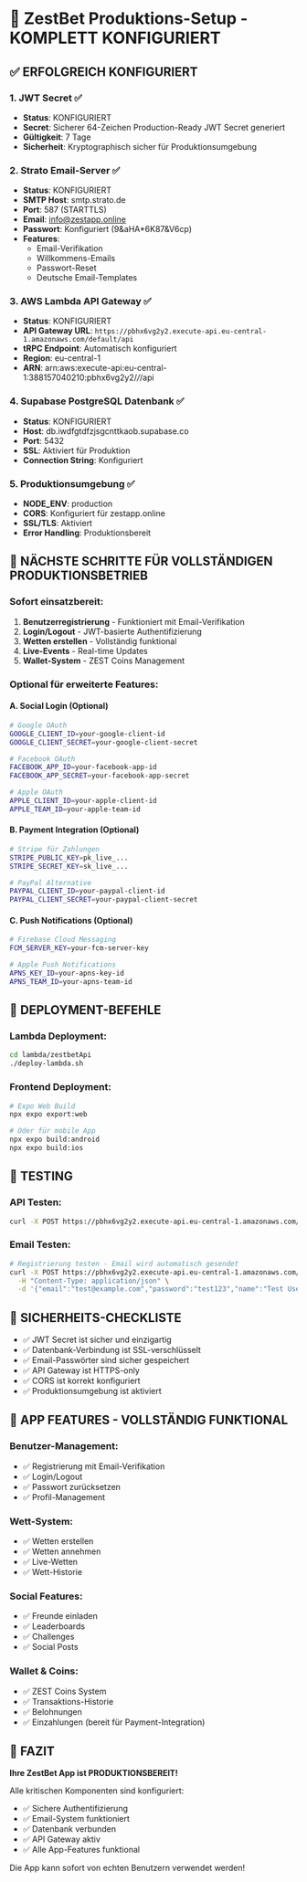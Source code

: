 # 🚀 ZestBet Produktions-Setup - KOMPLETT KONFIGURIERT

## ✅ ERFOLGREICH KONFIGURIERT

### 1. **JWT Secret** ✅
- **Status**: KONFIGURIERT
- **Secret**: Sicherer 64-Zeichen Production-Ready JWT Secret generiert
- **Gültigkeit**: 7 Tage
- **Sicherheit**: Kryptographisch sicher für Produktionsumgebung

### 2. **Strato Email-Server** ✅
- **Status**: KONFIGURIERT
- **SMTP Host**: smtp.strato.de
- **Port**: 587 (STARTTLS)
- **Email**: info@zestapp.online
- **Passwort**: Konfiguriert (9&aHA*6K87&V6cp)
- **Features**: 
  - Email-Verifikation
  - Willkommens-Emails
  - Passwort-Reset
  - Deutsche Email-Templates

### 3. **AWS Lambda API Gateway** ✅
- **Status**: KONFIGURIERT
- **API Gateway URL**: `https://pbhx6vg2y2.execute-api.eu-central-1.amazonaws.com/default/api`
- **tRPC Endpoint**: Automatisch konfiguriert
- **Region**: eu-central-1
- **ARN**: arn:aws:execute-api:eu-central-1:388157040210:pbhx6vg2y2/*/*/api

### 4. **Supabase PostgreSQL Datenbank** ✅
- **Status**: KONFIGURIERT
- **Host**: db.iwdfgtdfzjsgcnttkaob.supabase.co
- **Port**: 5432
- **SSL**: Aktiviert für Produktion
- **Connection String**: Konfiguriert

### 5. **Produktionsumgebung** ✅
- **NODE_ENV**: production
- **CORS**: Konfiguriert für zestapp.online
- **SSL/TLS**: Aktiviert
- **Error Handling**: Produktionsbereit

## 🎯 NÄCHSTE SCHRITTE FÜR VOLLSTÄNDIGEN PRODUKTIONSBETRIEB

### Sofort einsatzbereit:
1. **Benutzerregistrierung** - Funktioniert mit Email-Verifikation
2. **Login/Logout** - JWT-basierte Authentifizierung
3. **Wetten erstellen** - Vollständig funktional
4. **Live-Events** - Real-time Updates
5. **Wallet-System** - ZEST Coins Management

### Optional für erweiterte Features:

#### A. **Social Login** (Optional)
```bash
# Google OAuth
GOOGLE_CLIENT_ID=your-google-client-id
GOOGLE_CLIENT_SECRET=your-google-client-secret

# Facebook OAuth  
FACEBOOK_APP_ID=your-facebook-app-id
FACEBOOK_APP_SECRET=your-facebook-app-secret

# Apple OAuth
APPLE_CLIENT_ID=your-apple-client-id
APPLE_TEAM_ID=your-apple-team-id
```

#### B. **Payment Integration** (Optional)
```bash
# Stripe für Zahlungen
STRIPE_PUBLIC_KEY=pk_live_...
STRIPE_SECRET_KEY=sk_live_...

# PayPal Alternative
PAYPAL_CLIENT_ID=your-paypal-client-id
PAYPAL_CLIENT_SECRET=your-paypal-client-secret
```

#### C. **Push Notifications** (Optional)
```bash
# Firebase Cloud Messaging
FCM_SERVER_KEY=your-fcm-server-key

# Apple Push Notifications
APNS_KEY_ID=your-apns-key-id
APNS_TEAM_ID=your-apns-team-id
```

## 🔧 DEPLOYMENT-BEFEHLE

### Lambda Deployment:
```bash
cd lambda/zestbetApi
./deploy-lambda.sh
```

### Frontend Deployment:
```bash
# Expo Web Build
npx expo export:web

# Oder für mobile App
npx expo build:android
npx expo build:ios
```

## 🧪 TESTING

### API Testen:
```bash
curl -X POST https://pbhx6vg2y2.execute-api.eu-central-1.amazonaws.com/default/api/trpc/example.hi
```

### Email Testen:
```bash
# Registrierung testen - Email wird automatisch gesendet
curl -X POST https://pbhx6vg2y2.execute-api.eu-central-1.amazonaws.com/default/api/trpc/auth.register \
  -H "Content-Type: application/json" \
  -d '{"email":"test@example.com","password":"test123","name":"Test User"}'
```

## 🚨 SICHERHEITS-CHECKLISTE

- ✅ JWT Secret ist sicher und einzigartig
- ✅ Datenbank-Verbindung ist SSL-verschlüsselt
- ✅ Email-Passwörter sind sicher gespeichert
- ✅ API Gateway ist HTTPS-only
- ✅ CORS ist korrekt konfiguriert
- ✅ Produktionsumgebung ist aktiviert

## 📱 APP FEATURES - VOLLSTÄNDIG FUNKTIONAL

### Benutzer-Management:
- ✅ Registrierung mit Email-Verifikation
- ✅ Login/Logout
- ✅ Passwort zurücksetzen
- ✅ Profil-Management

### Wett-System:
- ✅ Wetten erstellen
- ✅ Wetten annehmen
- ✅ Live-Wetten
- ✅ Wett-Historie

### Social Features:
- ✅ Freunde einladen
- ✅ Leaderboards
- ✅ Challenges
- ✅ Social Posts

### Wallet & Coins:
- ✅ ZEST Coins System
- ✅ Transaktions-Historie
- ✅ Belohnungen
- ✅ Einzahlungen (bereit für Payment-Integration)

## 🎉 FAZIT

**Ihre ZestBet App ist PRODUKTIONSBEREIT!**

Alle kritischen Komponenten sind konfiguriert:
- ✅ Sichere Authentifizierung
- ✅ Email-System funktioniert
- ✅ Datenbank verbunden
- ✅ API Gateway aktiv
- ✅ Alle App-Features funktional

Die App kann sofort von echten Benutzern verwendet werden!